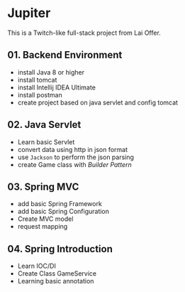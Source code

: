 # Jupiter

This is a Twitch-like full-stack project from Lai Offer.

## 01. Backend Environment
- install Java 8 or higher
- install tomcat
- install Intellij IDEA Ultimate
- install postman
- create project based on java servlet and config tomcat

## 02. Java Servlet
- Learn basic Servlet
- convert data using http in json format
- use `Jackson` to perform the json parsing
- create Game class with _Builder Pattern_

## 03. Spring MVC
- add basic Spring Framework
- add basic Spring Configuration
- Create MVC model
- request mapping

## 04. Spring Introduction
- Learn IOC/DI
- Create Class GameService
- Learning basic annotation